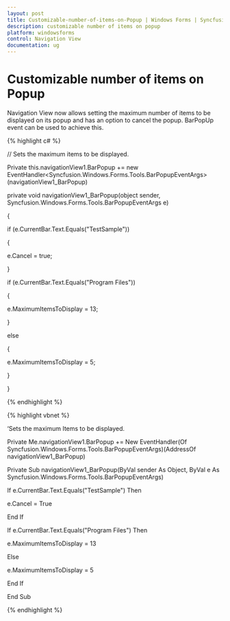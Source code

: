 ```yaml
---
layout: post
title: Customizable-number-of-items-on-Popup | Windows Forms | Syncfusion
description: customizable number of items on popup
platform: windowsforms
control: Navigation View 
documentation: ug
---
```


# Customizable number of items on Popup

Navigation View now allows setting the maximum number of items to be displayed on its popup and has an option to cancel the popup. BarPopUp event can be used to achieve this.

{% highlight c# %}

// Sets the maximum items to be displayed.

Private this.navigationView1.BarPopup += new EventHandler<Syncfusion.Windows.Forms.Tools.BarPopupEventArgs>(navigationView1_BarPopup)

private void navigationView1_BarPopup(object sender, Syncfusion.Windows.Forms.Tools.BarPopupEventArgs e)

{

if (e.CurrentBar.Text.Equals("TestSample"))

{

e.Cancel = true;

}

if (e.CurrentBar.Text.Equals("Program Files"))

{

e.MaximumItemsToDisplay = 13;

}

else

{

e.MaximumItemsToDisplay = 5;

}

}

{% endhighlight %}

{% highlight vbnet %}

‘Sets the maximum Items to be displayed.

Private Me.navigationView1.BarPopup += New EventHandler(Of Syncfusion.Windows.Forms.Tools.BarPopupEventArgs)(AddressOf navigationView1_BarPopup)

Private Sub navigationView1_BarPopup(ByVal sender As Object, ByVal e As Syncfusion.Windows.Forms.Tools.BarPopupEventArgs)

If e.CurrentBar.Text.Equals("TestSample") Then

e.Cancel = True

End If

If e.CurrentBar.Text.Equals("Program Files") Then

e.MaximumItemsToDisplay = 13

Else

e.MaximumItemsToDisplay = 5

End If

End Sub

{% endhighlight %}


